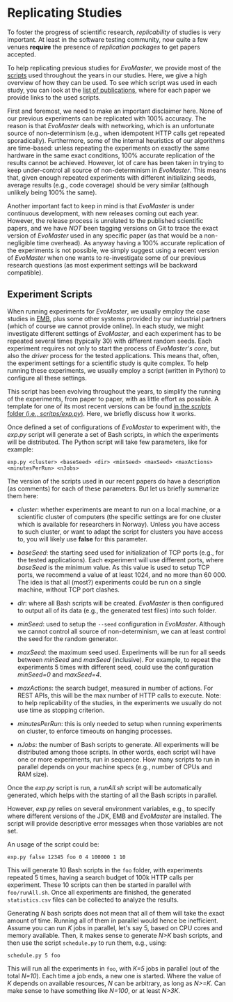 # Replicating Studies

To foster the progress of scientific research, _replicability_ of studies is very important.
At least in the software testing community, now quite  a few venues __require__ the presence of _replication packages_ to get papers accepted.

To help replicating previous studies for _EvoMaster_, we provide most of the [scripts](exp) used throughout the years in our studies.
Here, we give a high overview of how they can be used. 
To see which script was used in each study,
you can look at the [list of publications](publications.md), where for each paper we provide links to the used scripts. 


First and foremost, we need to make an important disclaimer here.
None of our previous experiments can be replicated with 100% accuracy.
The reason is that _EvoMaster_ deals with networking, which is an unfortunate source of non-determinism (e.g., when idempotent HTTP calls get repeated sporadically).
Furthermore, some of the internal heuristics of our algorithms are time-based: unless repeating the experiments on exactly the same hardware in the same exact conditions, 100% accurate replication of the results cannot be achieved.
However, lot of care has been taken in trying to keep under-control all source of non-determinism in _EvoMaster_.
This means that, given enough repeated experiments with different initializing seeds, average results (e.g., code coverage) should be very similar (although unlikely being 100% the same). 

Another important fact to keep in mind is that _EvoMaster_ is under continuous development, with new releases coming out each year.
However, the release process is unrelated to the published scientific papers, and we have _NOT_ been tagging versions on Git to trace the exact version of _EvoMaster_ used in any specific paper (as that would be a non-negligible time overhead).
As anyway having a 100% accurate replication of the experiments is not possible, we simply suggest  using a recent version of _EvoMaster_ when one wants to re-investigate some of our previous research questions (as most experiment settings will be backward compatible).


## Experiment Scripts

When running experiments for _EvoMaster_, we usually employ the case studies in 
[EMB](https://github.com/WebFuzzing/EMB), plus some other systems provided by our industrial partners (which of course we cannot provide online).
In each study, we might investigate different settings of _EvoMaster_, and each experiment has to be repeated several times (typically 30) with different random seeds.
Each experiment requires not only to start the process of _EvoMaster's core_, but also the _driver_ process for the tested applications. 
This means that, often, the experiment settings for a scientific study is quite complex.
To help running these experiments, we usually employ a script (written in Python) to configure all these settings.

This script has been evolving throughout the years, to simplify the running of the experiments, from paper to paper, with as little effort as possible. 
A template for one of its most recent versions can be found [in the _scripts_ folder (i.e., _scritps/exp.py_)](../scripts/wb_exp.py).
Here, we briefly discuss how it works. 

Once defined a set of configurations of _EvoMaster_ to experiment with, the _exp.py_ script will generate a set of Bash scripts, in which the experiments will be distributed.
The Python script will take few parameters, like for example:

```
exp.py <cluster> <baseSeed> <dir> <minSeed> <maxSeed> <maxActions> <minutesPerRun> <nJobs>
```

The version of the scripts used in our recent papers do have a description (as comments) for each of these parameters.
But let us briefly summarize them here:

* _cluster_: whether experiments are meant to run on a local machine, or a scientific cluster of computers (the specific settings are for one cluster which is available for researchers in Norway). Unless you have access to such cluster, or want to adapt the script for clusters you have access to, you will likely use __false__ for this parameter.

* _baseSeed_: the starting seed used for initialization of TCP ports (e.g., for the tested applications). Each experiment will use different ports, where _baseSeed_ is the minimum value. As this value is used to setup TCP ports, we recommend a value of at least 1024, and no more than 60 000. The idea is that all (most?) experiments could be run on a single machine, without TCP port clashes. 

* _dir_: where all Bash scripts will be created. _EvoMaster_ is then configured to output all of its data (e.g., the generated test files) into such folder. 

* _minSeed_: used to setup the `--seed` configuration in _EvoMaster_. Although we cannot control all source of non-determinism, we can at least control the seed for the random generator.

* _maxSeed_: the maximum seed used. Experiments will be run for all seeds between _minSeed_ and _maxSeed_ (inclusive). For example, to repeat the experiments 5 times with different seed, could use the configuration _minSeed=0_ and _maxSeed=4_.

* _maxActions_: the search budget, measured in number of actions. For REST APIs, this will be the max number of HTTP calls to execute. Note: to help replicability of the studies, in the experiments we usually do not use time as stopping criterion.

* _minutesPerRun_: this is only needed to setup when running experiments on cluster, to enforce timeouts on hanging processes.

* _nJobs_: the number of Bash scripts to generate. All experiments will be distributed among those scripts. In other words, each script will have one or more experiments, run in sequence. How many scripts to run in parallel depends on your machine specs (e.g., number of CPUs and RAM size).

Once the _exp.py_ script is run, a _runAll.sh_ script will be automatically generated, which helps with the starting of all the Bash scripts in parallel.  

However, _exp.py_ relies on several environment variables, e.g., to specify where different versions of the JDK, EMB and _EvoMaster_ are installed. 
The script will provide descriptive error messages when those variables are not set.


An usage of the script could be:

```
exp.py false 12345 foo 0 4 100000 1 10
```

This will generate 10 Bash scripts in the `foo` folder, with experiments repeated 5 times, having a search budget of 100k HTTP calls per experiment.
These 10 scripts can then be started in parallel with `foo/runAll.sh`.
Once all experiments are finished, the generated `statistics.csv` files can be collected to analyze the results. 


Generating _N_ bash scripts does not mean that all of them will take the exact amount of time.
Running all of them in parallel would hence be inefficient.
Assume you can run _K_ jobs in parallel, let's say 5, based on CPU cores and memory available.
Then, it makes sense to generate _N>K_ bash scripts, and then use the script `schedule.py` to run them, e.g., using:

```
schedule.py 5 foo
```

This will run all the experiments in `foo`, with _K=5_ jobs in parallel (out of the total _N=10_).
Each time a job ends, a new one is started.
Where the value of _K_ depends on available resources, _N_ can be arbitrary, as long as _N>=K_.
Can make sense to have something like _N=100_, or at least _N>3K_. 



















